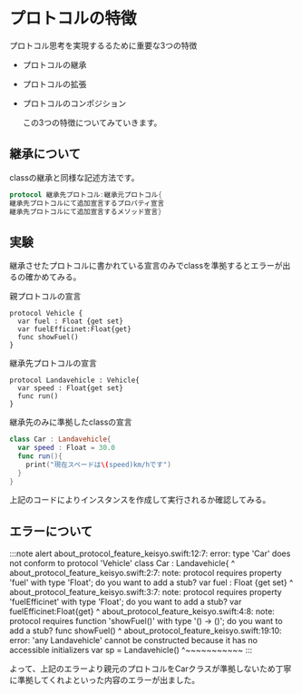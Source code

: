# プロトコルの特徴
プロトコル思考を実現するるために重要な3つの特徴
* プロトコルの継承
* プロトコルの拡張
* プロトコルのコンポジション
  
  この3つの特徴についてみていきます。

## 継承について
classの継承と同様な記述方法です。
```swift
protocol 継承先プロトコル:継承元プロトコル{
継承先プロトコルにて追加宣言するプロパティ宣言
継承先プロトコルにて追加宣言するメソッド宣言}
```

## 実験
継承させたプロトコルに書かれている宣言のみでclassを準拠するとエラーが出るの確かめてみる。

親プロトコルの宣言
```swift:親プロトコル
protocol Vehicle {
  var fuel : Float {get set}
  var fuelEfficinet:Float{get}
  func showFuel()
}
```
継承先プロトコルの宣言
```swift:継承先プロトコル
protocol Landavehicle : Vehicle{
  var speed : Float{get set}
  func run()
}
```
継承先のみに準拠したclassの宣言
```swift
class Car : Landavehicle{
  var speed : Float = 30.0
  func run(){
    print("現在スペードは\(speed)km/hです")
  }
}
```

上記のコードによりインスタンスを作成して実行されるか確認してみる。

## エラーについて
:::note alert
about_protocol_feature_keisyo.swift:12:7: error: type 'Car' does not conform to protocol 'Vehicle'
class Car : Landavehicle{
      ^
about_protocol_feature_keisyo.swift:2:7: note: protocol requires property 'fuel' with type 'Float'; do you want to add a stub?
  var fuel : Float {get set}
      ^
about_protocol_feature_keisyo.swift:3:7: note: protocol requires property 'fuelEfficinet' with type 'Float'; do you want to add a stub?
  var fuelEfficinet:Float{get}
      ^
about_protocol_feature_keisyo.swift:4:8: note: protocol requires function 'showFuel()' with type '() -> ()'; do you want to add a stub?
  func showFuel()
       ^
about_protocol_feature_keisyo.swift:19:10: error: 'any Landavehicle' cannot be constructed because it has no accessible initializers
var sp = Landavehicle()
         ^~~~~~~~~~~~
:::

よって、上記のエラーより親元のプロトコルをCarクラスが準拠しないため丁寧に準拠してくれよといった内容のエラーが出ました。